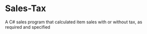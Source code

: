 # Sales-Tax
A C# sales program that calculated item sales with or without tax, as required and specified

